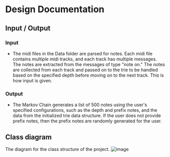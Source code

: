 # Design Documentation

## Input / Output

### Input
- The midi files in the Data folder are parsed for notes. Each midi file contains multiple midi tracks, and each track has multiple messages. The notes are extracted from the messages of type "note on." The notes are collected from each track and passed on to the trie to be handled based on the specified depth before moving on to the next track. This is how input is given.

### Output
- The Markov Chain generates a list of 500 notes using the user's specified configurations, such as the depth and prefix notes, and the data from the initialized trie data structure. If the user does not provide prefix notes, then the prefix notes are randomly generated for the user. 


## Class diagram
The diagram for the class structure of the project.
![image](https://user-images.githubusercontent.com/77237218/218267397-7882014c-5d68-44e4-85a6-cfb1b90f221e.png)

